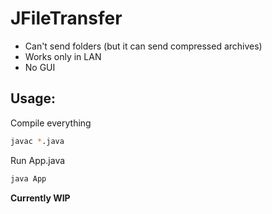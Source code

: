 # JFileTransfer

- Can't send folders (but it can send compressed archives)
- Works only in LAN
- No GUI

## Usage:
Compile everything
```bash
javac *.java
```

Run App.java
```bash
java App
```

**Currently WIP**
